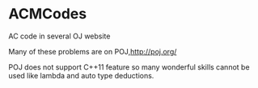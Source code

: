 # ACMCodes
AC code in several OJ website

Many of these problems are on POJ,http://poj.org/

POJ does not support C++11 feature so many wonderful skills cannot be used like lambda and auto type deductions.

